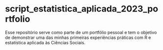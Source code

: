 # script_estatistica_aplicada_2023_portfolio
Esse repositório serve como parte de um portfólio pessoal e tem o objetivo de demonstrar uma das minhas primeiras experiências práticas com R e estatística aplicada às Ciências Sociais.
